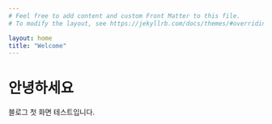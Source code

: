 ```yaml
---
# Feel free to add content and custom Front Matter to this file.
# To modify the layout, see https://jekyllrb.com/docs/themes/#overriding-theme-defaults

layout: home
title: "Welcome"
---
```

# 안녕하세요
블로그 첫 화면 테스트입니다.